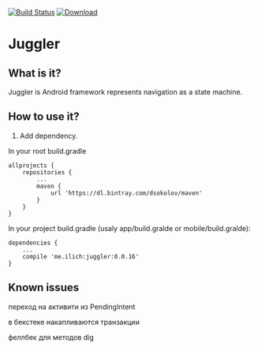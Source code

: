 [![Build Status](https://travis-ci.org/dsokolov/juggler.svg?branch=master)](https://travis-ci.org/dsokolov/juggler)
[ ![Download](https://api.bintray.com/packages/dsokolov/maven/juggler/images/download.svg) ](https://bintray.com/dsokolov/maven/juggler/_latestVersion)

# Juggler

## What is it?

Juggler is Android framework represents navigation as a state machine.

## How to use it?

1. Add dependency.

In your root build.gradle

```
allprojects {
    repositories {
        ...
        maven {
            url 'https://dl.bintray.com/dsokolov/maven'
        }
    }
}
```

In your project build.gradle (usaly app/build.gralde or mobile/build.gralde):

```
dependencies {
    ...
    compile 'me.ilich:juggler:0.0.16'
}
```



## Known issues

переход на активити из PendingIntent

в бекстеке накапливаются транзакции

феллбек для методов dig